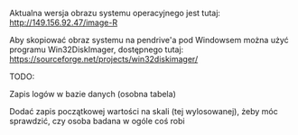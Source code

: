 Aktualna wersja obrazu systemu operacyjnego jest tutaj: http://149.156.92.47/image-R

Aby skopiować obraz systemu na pendrive'a pod Windowsem można użyć programu Win32DiskImager, dostępnego tutaj:
https://sourceforge.net/projects/win32diskimager/

TODO: 

Zapis logów w bazie danych (osobna tabela)

Dodać zapis początkowej wartości na skali (tej wylosowanej), żeby móc sprawdzić, czy osoba badana w ogóle coś robi
